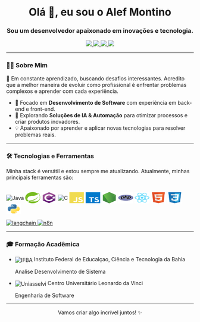 <div id="header" align="center">
  <h1 align="center">Olá 👋, eu sou o Alef Montino</h1>
  <h3 align="center">Sou um desenvolvedor apaixonado em inovações e tecnologia.</h3>
</div>

<div align="center">
  <a href="https://www.linkedin.com/in/alef-montino-1454842a7/" target="_blank">
    <img src="https://img.shields.io/badge/LinkedIn-0077B5?style=for-the-badge&logo=linkedin&logoColor=white" />
  </a>
  <a href="mailto:alefmontino.p@gmail.com">
    <img src="https://img.shields.io/badge/Gmail-D14836?style=for-the-badge&logo=gmail&logoColor=white" />
  </a>
   <a href="https://discord.gg/fn7WprSFjz" target="_blank">
    <img src="https://img.shields.io/badge/Discord-7289DA?style=for-the-badge&logo=discord&logoColor=white" />
  </a>
  <a href="https://instagram.com/alefmontino" target="_blank">
    <img src="https://img.shields.io/badge/Instagram-E4405F?style=for-the-badge&logo=instagram&logoColor=white" />
  </a>
</div>

---

### 👨‍💻 Sobre Mim

🌱 Em constante aprendizado, buscando desafios interessantes. Acredito que a melhor maneira de evoluir como profissional é enfrentar problemas complexos e aprender com cada experiência.


- 🚀 Focado em **Desenvolvimento de Software** com experiência em back-end e front-end.
- 🤖 Explorando **Soluções de IA & Automação** para otimizar processos e criar produtos inovadores.
- 💡 Apaixonado por aprender e aplicar novas tecnologias para resolver problemas reais.

---

### 🛠️ Tecnologias e Ferramentas

Minha stack é versátil e estou sempre me atualizando. Atualmente, minhas principais ferramentas são:
 <div style="display: inline_block"><br>
<img align="center" alt="Java" height="30" width="40" src="https://cdn.jsdelivr.net/gh/devicons/devicon@latest/icons/java/java-original.svg">
<img align="center" alt="Spring" height="30" width="40" src="https://raw.githubusercontent.com/devicons/devicon/master/icons/spring/spring-original.svg">
<img align="center" alt="Csharp" height="30" width="40" src="https://raw.githubusercontent.com/devicons/devicon/master/icons/csharp/csharp-original.svg">
<img align="center" alt="C" height="30" width="40" src="https://cdn.jsdelivr.net/gh/devicons/devicon@latest/icons/c/c-original.svg">
<img align="center" alt="Js" height="30" width="40" src="https://raw.githubusercontent.com/devicons/devicon/master/icons/javascript/javascript-plain.svg">
<img align="center" alt="TypeScript" height="30" width="40" src="https://raw.githubusercontent.com/devicons/devicon/master/icons/typescript/typescript-original.svg">
<img align="center" alt="Node.js" height="30" width="40" src="https://raw.githubusercontent.com/devicons/devicon/master/icons/nodejs/nodejs-original.svg">
<img align="center" alt="PHP" height="30" width="40" src="https://raw.githubusercontent.com/devicons/devicon/master/icons/php/php-original.svg">
<img align="center" alt="React" height="30" width="40" src="https://raw.githubusercontent.com/devicons/devicon/master/icons/react/react-original.svg">
<img align="center" alt="HTML" height="30" width="40" src="https://raw.githubusercontent.com/devicons/devicon/master/icons/html5/html5-original.svg">
<img align="center" alt="CSS" height="30" width="40" src="https://raw.githubusercontent.com/devicons/devicon/master/icons/css3/css3-original.svg">
<img align="center" alt="Python" height="30" width="40" src="https://raw.githubusercontent.com/devicons/devicon/master/icons/python/python-original.svg">
</p>
<p align="left">
  <a href="https://www.langchain.com/" target="_blank" rel="noreferrer">
    <img src="https://img.shields.io/badge/LangChain-8A2BE2?style=for-the-badge&logo=LangChain&logoColor=white" alt="langchain"/>
  </a>
  <a href="https://n8n.io/" target="_blank" rel="noreferrer">
    <img src="https://img.shields.io/badge/N8N-1A8272?style=for-the-badge&logo=n8n&logoColor=white" alt="n8n"/>
  </a>
</p>

---

### 🎓 Formação Acadêmica

- <img align="center" alt="IFBA" height="30" width="25" src="https://upload.wikimedia.org/wikipedia/commons/thumb/1/15/Logotipo_IFET.svg/500px-Logotipo_IFET.svg.png">    Instituto Federal de Educalçao, Ciência e Tecnologia da Bahia

  Analise Desenvolvimento de Sistema


  
- <img align="center" alt="Uniasselvi" height="30" width="30" src="https://play-lh.googleusercontent.com/lxAibpROnBYS8UdEsiWmEVtBH798TbS3KyKev7KMgdM1YaV349DtjP2L2ckqw3-sPE8=w240-h480-rw">   Centro Universitário Leonardo da Vinci

  Engenharia de Software

---

<div align="center">
  <p>Vamos criar algo incrível juntos! ✨</p>
</div>
